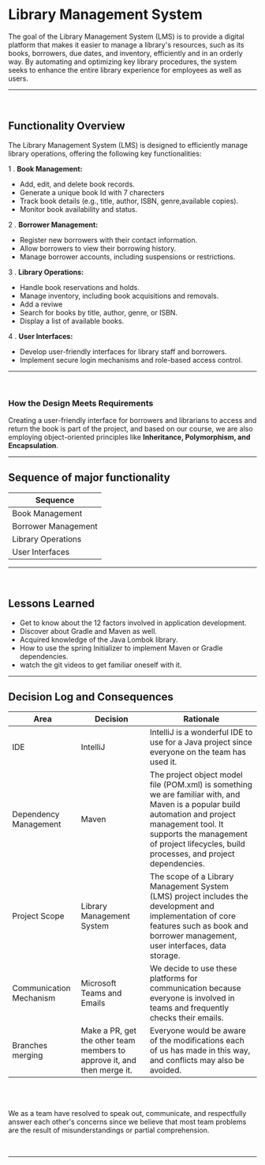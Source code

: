# Library Management System

The goal of the Library Management System (LMS) is to provide a digital platform that makes it easier to manage a library's resources, such as its books, borrowers, due dates, and inventory, efficiently and in an orderly way. By automating and optimizing key library procedures, the system seeks to enhance the entire library experience for employees as well as users.

---
<br>

## Functionality Overview

The Library Management System (LMS) is designed to efficiently manage library operations, offering the following key functionalities:

1 . **Book Management:**
   - Add, edit, and delete book records.
   - Generate a unique book Id with 7 charecters
   - Track book details (e.g., title, author, ISBN,     genre,available copies).
   - Monitor book availability and status.

2 . **Borrower Management:**
   - Register new borrowers with their contact information.
   - Allow borrowers to view their borrowing history.
   - Manage borrower accounts, including suspensions or restrictions.   

3 . **Library Operations:**
   - Handle book reservations and holds.
   - Manage inventory, including book acquisitions and removals.
   - Add a reviwe
   - Search for books by title, author, genre, or ISBN.
   - Display a list of available books.
     
4 . **User Interfaces:**
   - Develop user-friendly interfaces for library staff and borrowers.
   - Implement secure login mechanisms and role-based access control.

---

<br>


### How the Design Meets Requirements

Creating a user-friendly interface for borrowers and librarians to access and return the book is part of the project, and based on our course, we are also employing object-oriented principles like  **Inheritance, Polymorphism, and Encapsulation**.

---


## Sequence of major functionality


| Sequence |
| ----------- |
| Book Management |
|Borrower Management |
| Library Operations |
|User Interfaces|

---
<br>

## Lessons Learned

- Get to know about the 12 factors involved in application development.
- Discover about Gradle and Maven as well.
- Acquired knowledge of the Java Lombok library.
- How to use the spring Initializer to implement Maven or Gradle dependencies.
- watch the git videos to get familiar oneself with it.

---


##  Decision Log and Consequences

| Area | Decision | Rationale |
| ----------- |------|-----|
| IDE | IntelliJ  | IntelliJ is a wonderful IDE to use for a Java project since everyone on the team has used it. |
|Dependency Management | Maven | The project object model file (POM.xml) is something we are familiar with, and Maven is a popular build automation and project management tool. It supports the management of project lifecycles, build processes, and project dependencies. |
| Project Scope  | Library Management System  |The scope of a Library Management System (LMS) project includes the development and implementation of core features such as book and borrower management, user interfaces, data storage.|
| Communication Mechanism | Microsoft Teams and Emails  | We decide to use these platforms for communication because everyone is involved in teams and frequently checks their emails.|
| Branches merging | Make a PR, get the other team members to approve it, and then merge it. | Everyone would be aware of the modifications each of us has made in this way, and conflicts may also be avoided. |

<br>
<br>


We as a team have resolved to speak out, communicate, and respectfully answer each other's concerns since we believe that most team problems are the result of misunderstandings or partial comprehension. 

<br>


---


